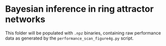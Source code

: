 # Bayesian inference in ring attractor networks

This folder will be populated with `.npz` binaries, containing raw performance data as generated by the `performance_scan_figure4g.py` script. 